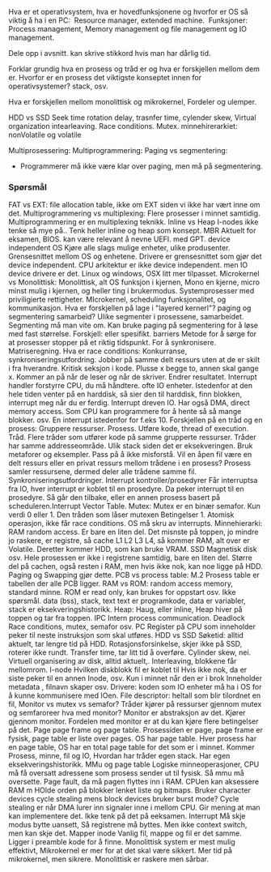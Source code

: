 Hva er et operativsystem, hva er hovedfunksjonene og hvorfor er OS så viktig å ha i en PC:
	 Resource manager, extended machine.
	 Funksjoner: Process management, Memory management og file management og IO management. 

Dele opp i avsnitt.
kan skrive stikkord hvis man har dårlig tid.


Forklar grundig hva en prosess og tråd er og hva er forskjellen mellom dem er. Hvorfor er en prosess det viktigste konseptet innen for operativsystemer?
	stack, osv.

Hva er forskjellen mellom monolittisk og mikrokernel, Fordeler og ulemper.

HDD vs SSD
	Seek time rotation delay, trasnfer time, cylender skew, Virtual organization intearleaving.
Race conditions.
Mutex.
 minnehirerarkiet: nonVolatile og volatile
 
Multiprosessering: Multiprogrammering:
Paging vs segmentering:
- Programmerer må ikke være klar over paging, men må på segmentering.

### Spørsmål
FAT vs EXT:
	file allocation table, ikke om EXT siden vi ikke har vært inne om det.
Multiprogrammering vs multiplexing:
	Flere prosesser i minnet samtidig. Multiprogrammering er en multiplexing teknikk. 
Inline vs Heap I-nodes
	ikke tenke så mye på..
	Tenk heller inline og heap som konsept.
MBR 
	Aktuelt for eksamen, BIOS. kan være relevant å nevne UEFI. med GPT.
device independent OS
	Kjøre alle slags mulige enheter, ulike produsenter. Grensesnittet mellom OS og enhetene. Drivere er grensesnittet som gjør det device independent. CPU arkitektur er ikke device independent. men IO device drivere er det. Linux og windows, OSX litt mer tilpasset. 
Microkernel vs Monolittisk:
	Monolittisk, alt OS funksjon i kjernen, Mono en kjerne, micro minst mulig i kjernen, og heller ting i brukermodus. Systemprosesser med priviligierte rettigheter. MIcrokernel, scheduling funksjonalitet, og kommunikasjon.
Hva er forskjellen på lage i "layered kernerl"?
paging og segmentering samarbeid?
	Ulike segmenter i prosessene, samarbeidet. Segmenting må man vite om. 
	Kan bruke paging på segmentering for å løse med fast størrelse.
	Forskjell: 
	eller spesifikt. 
barriers
	Metode for å sørge for at prosesser stopper på et riktig tidspunkt. For å synkronisere.
	Matriseregning.
Hva er race conditions:
	Konkurranse, synkroniseringsutfordring. Jobber på samme delt ressurs uten at de er skilt i fra hverandre. Kritisk seksjon i kode. Plusse x begge to, annen skal gange x. Kommer an på når de leser og når de skriver. Endrer resultatet.
Interrupt handler
	forstyrre CPU, du må håndtere. 
	ofte IO enheter. Istedenfor at den hele tiden venter på en harddisk, så sier den til harddisk, finn blokken, interrupt meg når du er ferdig. Interrupt dreven IO.
	Har også DMA, direct memory access. Som CPU kan programmere for å hente så så mange blokker. osv. En interrupt istedenfor for f.eks 10.
Forskjellen på en tråd og en prosess:
	Gruppere ressurser. Prosess.
	Utføre kode, thread of execution. Tråd.
	Flere tråder som utfører kode på samme grupperte ressurser. Tråder har samme addresseområde. Ulik stack siden det er eksekveringen.
Bruk metaforer og eksempler. Pass på å ikke misforstå.
Vil en åpen fil være en delt ressurs eller en privat ressurs mellom trådene i en prosess?
	Prosess samler ressursene, dermed deler alle trådene samme fil. Synkroniseringsutfordringer.
Interrupt kontroller/prosedyrer
	 Får interruptsa fra IO, hver interrupt er koblet til en prosedyre. Da peker interrupt til en prosedyre. Så går den tilbake, eller en annen prosess basert på scheduleren.Interrupt Vector Table.
Mutex:
	Mutex er en binær semafor. Kun verdi 0 eller 1. Den tråden som låser mutexen 
	Betingelser
	1. Atomisk operasjon, ikke får race conditions. OS må skru av interrupts.
Minnehierarki:
	RAM random access. Er bare en liten del. Det misnste på toppen, jo mindre jo raskere,  er registre, så cache L1 L2 L3 L4, så kommer RAM, alt over er Volatile. Deretter kommer HDD, som kan bruke VRAM. SSD Magnetisk disk osv.
	Hele prosessen er ikke i registrene samtidig, bare en liten del. Større del på cachen, også resten i RAM, men hvis ikke nok, kan noe ligge på HDD. Paging og Swapping gjør dette.
PCB vs process table: M.2
	Prosess table er tabellen der alle PCB ligger.
RAM vs ROM:
	random access memory, standard minne. ROM er read only, kan brukes for oppstart osv. Ikke spørsmål.
data (bss), stack, text
	text er programkode, data er variabler, stack er eksekveringshistorikk.
Heap: 
	Haug,
	eller inline, Heap hiver på toppen og tar fra toppen.
IPC
	Intern process communication. Deadlock Race conditions, mutex, semafor osv.
PC
	Register på CPU som inneholder peker til neste instruksjon som skal utføres.
HDD vs SSD
	Søketid: alltid aktuelt, tar lengre tid på HDD. 
	Rotasjonsforsinkelse, skjer ikke på SSD, roterer ikke rundt. 
	Transfer time, tar litt tid å overføre. 
	Cylinder skew, nei. 
	Virtuell organisering av disk, alltid aktuelt,. 
	Interleaving, blokkene får mellomrom.
I-node
	Hvilken diskblokk fil er koblet til
	Hvis ikke nok, da er siste peker til en annen Inode, osv.
	Kun i minnet når den er i brok
	Inneholder metadata , filnavn skaper osv.
Drivere:
	koden som IO enheter må ha i OS for å kunne kommunisere med IOen. 
File descriptor:
	heltall som blir tilordnet en fil, 
Monitor vs mutex vs semafor? Tråder kjører på ressurser gjennom mutex og semfaroreer hva med monitor?
	Monitor er abstraksjon av det.
	Kjører gjennom monitor.
	Fordelen med monitor er at du kan kjøre flere betingelser på det.
Page page frame og page table.
	Prosessiden er page, page frame er fysisk, page table er liste over pages. OS har page table. Hver prosess har en page table, OS har en total page table for det som er i minnet.
Kommer
	Prosess, minne, fil og IO, 
Hvordan har tråder egen stack.
	Har egen eksekveringshistorikk.
MMu og page table
	Logiske minneoperasjoner, CPU må få oversatt adressene som prosess sender ut til fysisk. Så mmu må oversette. Page fault, da må pagen flyttes inn i RAM. CPUen kan aksessere RAM m
HOlde orden på blokker
	lenket liste og bitmaps.
Bruker character devices cycle stealing mens block devices bruker burst mode?
	Cycle stealing er når DMA lurer inn signaler inne i mellom CPU.
	Gir mening at man kan implementere det.
	Ikke tenk på det på eeksamen.
Interrupt
	Må skje modus bytte uansett, Så registrene må byttes. Men ikke context switch, men kan skje det.
Mapper inode
	Vanlig fil, mappe og fil er det samme.
	Ligger i preamble kode for å finne.
Monolittisk system er mest mulig effektivt, Mikrokernel er mer for at det skal være sikkert. Mer tid på mikrokernel, men sikrere. Monolittisk er raskere men sårbar.
